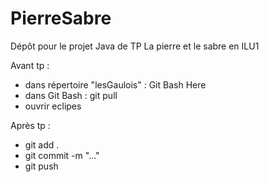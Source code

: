 # PierreSabre
Dépôt pour le projet Java de TP La pierre et le sabre en ILU1

Avant tp :

- dans répertoire "lesGaulois" : Git Bash Here
- dans Git Bash : git pull
- ouvrir eclipes

Après tp :

- git add .
- git commit -m "..."
- git push
